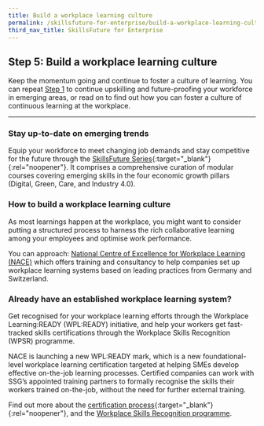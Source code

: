 ```yaml
---
title: Build a workplace learning culture
permalink: /skillsfuture-for-enterprise/build-a-workplace-learning-culture/
third_nav_title: SkillsFuture for Enterprise
---
```


## Step 5: Build a workplace learning culture

Keep the momentum going and continue to foster a culture of learning. You can repeat [Step 1](/skillsfuture-for-enterprise/understand-your-skills-needs/?src=rgp_skillsfuture_step5) to continue upskilling and future-proofing your workforce in emerging areas, or read on to find out how you can foster a culture of continuous learning at the workplace.  

----

### Stay up-to-date on emerging trends
Equip your workforce to meet changing job demands and stay competitive for the future through the [SkillsFuture Series](https://www.skillsfuture.gov.sg/series){:target="_blank"}{:rel="noopener"}.  It comprises a comprehensive curation of modular courses covering emerging skills in the four economic growth pillars (Digital, Green, Care, and Industry 4.0). 

### How to build a workplace learning culture 
As most learnings happen at the workplace, you might want to consider putting a structured process to harness the rich collaborative learning among your employees and optimise work performance. 

You can approach: [National Centre of Excellence for Workplace Learning (NACE)](/enterprisejobskills/programmes-and-initiatives/learn-at-the-workplace/national-centre-of-excellence-for-workplace-learning--nace-/) which offers training and consultancy to help companies set up workplace learning systems based on leading practices from Germany and Switzerland. 

### Already have an established workplace learning system?
Get recognised for your workplace learning efforts through the Workplace Learning:READY (WPL:READY) initiative, and help your workers get fast-tracked skills certifications through the Workplace Skills Recognition (WPSR) programme.

NACE is launching a new WPL:READY mark, which is a new foundational-level workplace learning certification targeted at helping SMEs develop effective on-the-job learning processes. Certified companies can work with SSG’s appointed training partners to formally recognise the skills their workers trained on-the-job, without the need for further external training.

Find out more about the [certification process](https://www.nace.edu.sg/certifications/workplace-learning-ready-mark/introduction/){:target="_blank"}{:rel="noopener"}, and the [Workplace Skills Recognition programme](/enterprisejobskills/programmes-and-initiatives/learn-at-the-workplace/workplace-skills-recognition-programme/?src=rgp_skillsfuture_step5).

<script src="/jquery/jquery.min.js"></script>
<script src="/jquery/bp-menu-new-tab.js"></script>
